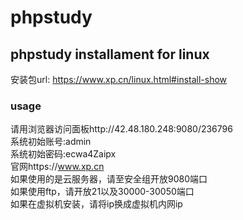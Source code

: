 # phpstudy  
## phpstudy installament for linux  
安装包url: https://www.xp.cn/linux.html#install-show  
### usage  
请用浏览器访问面板http://42.48.180.248:9080/236796  
系统初始账号:admin  
系统初始密码:ecwa4Zaipx  
官网https://www.xp.cn  
如果使用的是云服务器，请至安全组开放9080端口  
如果使用ftp，请开放21以及30000-30050端口  
如果在虚拟机安装，请将ip换成虚拟机内网ip  

